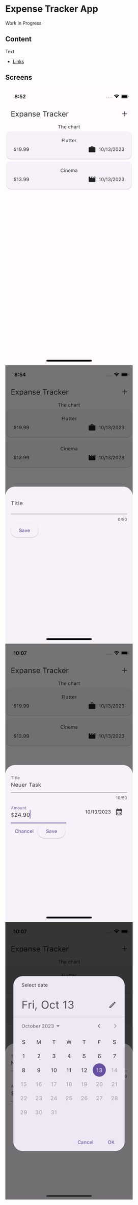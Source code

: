# Expense Tracker App

Work In Progress

## Content

Text

- [Links](link)

## Screens

<div>
  <img src="assets/images/screens/aa_screen.png" alt="Screen A" width="400" />
  <img src="assets/images/screens/bb_screen.png" alt="Screen B" width="400" />
   <img src="assets/images/screens/cc_screen.png" alt="Screen C" width="400" />
   <img src="assets/images/screens/dd_screen.png" alt="Screen D" width="400" />

</div>